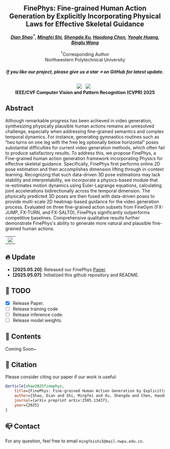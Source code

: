 <!-- <p align="center">
    <img src="assets/a-logo-representing - omnicreator - -a-powerful-ai-t.png" width="150" style="margin-bottom: 0.2;"/>
<p> -->
<h2 align="center"> FinePhys: Fine-grained Human Action Generation by Explicitly Incorporating Physical Laws for Effective Skeletal Guidance</h2>
<!-- ![](./assets/logo_long.png#gh-light-mode-only){: width="50%"} -->
<!-- ![](./assets/logo_long_dark.png#gh-dark-mode-only=100x20) -->
<div align="center">
<!-- <img src='assets/logo_long.png' style="height:100px"></img> -->




_**[Dian Shao](https://scholar.google.com/citations?user=amxDSLoAAAAJ&hl=en)<sup>†</sup>, [Mingfei Shi](https://github.com/SmartDianLab/FinePhys), [Shengda Xu](https://github.com/SmartDianLab/FinePhys), [Haodong Chen](https://haroldchen19.github.io/), [Yongle Huang](https://kylehuang9.github.io/), [Binglu Wang](https://github.com/SmartDianLab/FinePhys)**_
<br><br>
<sup>†</sup>Corresponding Author
<br>
Northwestern Polytechnical University

<h5 align="center"> If you like our project, please give us a star ⭐ on GitHub for latest update.  </h2>

 <a href='https://arxiv.org/abs/2505.13437'><img src='https://img.shields.io/badge/arXiv-2505.13437-b31b1b.svg'></a> &nbsp;
 <a href='https://smartdianlab.github.io/projects-FinePhys/'><img src='https://img.shields.io/badge/Project-Page-Green'></a> &nbsp;
<br>
<strong>IEEE/CVF Computer Vision and Pattern Recognition (CVPR) 2025</strong>
</div>

## Abstract
Although remarkable progress has been achieved in video generation, synthesizing physically plausible human actions remains an unresolved challenge, especially when addressing fine-grained semantics and complex temporal dynamics. For instance, generating gymnastics routines such as “two turns on one leg with the free leg optionally below horizontal” poses substantial difficulties for current video generation methods, which often fail to produce satisfactory results. To address this, we propose FinePhys, a Fine-grained human action generation framework incorporating Physics for effective skeletal guidance. Specifically, FinePhys first performs online 2D pose estimation and then accomplishes dimension lifting through in-context learning. Recognizing that such data-driven 3D pose estimations may lack stability and interpretability, we incorporate a physics-based module that re-estimates motion dynamics using Euler-Lagrange equations, calculating joint accelerations bidirectionally across the temporal dimension. The physically predicted 3D poses are then fused with data-driven poses to provide multi-scale 2D heatmap-based guidance for the video generation process. Evaluated on three fine-grained action subsets from FineGym (FX-JUMP, FX-TURN, and FX-SALTO), FinePhys significantly outperforms competitive baselines. Comprehensive qualitative results further demonstrate FinePhys's ability to generate more natural and plausible fine-grained human actions.

<table class="center">
    <tr>
    <td><img src="assets/cvpr25_poster-sd-v3_00(1).png"></td>
    </tr>
</table>
 
## 🔥 Update
- __[2025.05.20]__: Released our FinePhys [Paper](https://arxiv.org/abs/2505.13437).
- __[2025.05.07]__: Initialized this github repository and README.


## 🧰 TODO

- [x] Release Paper.
- [ ] Release training code
- [ ] Release inference code.
- [ ] Release model weights.

<!-- ## 🧰 Models

|Model|Resolution|GPU Mem. & Inference Time (A100, ddim 50steps)|Checkpoint|
|:---------|:---------|:--------|:--------|
|DynamiCrafter1024|576x1024|18.3GB & 75s (`perframe_ae=True`)|[Hugging Face](https://huggingface.co/Doubiiu/DynamiCrafter_1024/blob/main/model.ckpt)|

Currently, our DynamiCrafter can support generating videos of up to 16 frames with a resolution of 576x1024. The inference time can be reduced by using fewer DDIM steps.

GPU memory consumed on RTX 4090 reported by @noguchis in [Twitter](https://x.com/noguchis/status/1754488826016432341?s=20): 18.3GB (576x1024), 12.8GB (320x512), 11.9GB (256x256). -->


## 📖 Contents

Coming Soon~


## 📝 Citation
Please consider citing our paper if our work is useful:
```bib
@article{shao2025finephys,
    title={FinePhys: Fine-grained Human Action Generation by Explicitly Incorporating Physical Laws for Effective Skeletal Guidance},
    author={Shao, Dian and Shi, Mingfei and Xu, Shengda and Chen, Haodong and Huang, Yongle and Wang, Binglu},
    journal={arXiv preprint arXiv:2505.13437},
    year={2025}
}
```



## 📪 Contact

For any question, feel free to email ```mingfeishi5@mail.nwpu.edu.cn```.
